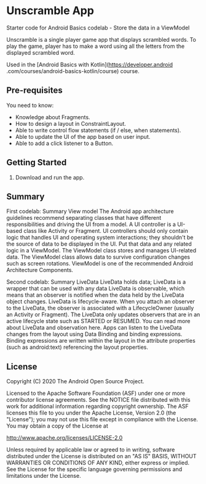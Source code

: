 Unscramble App
===================================

Starter code for Android Basics codelab - Store the data in a ViewModel

Unscramble is  a single player game app that displays scrambled words. To play the game, player has
to make a word using all the letters from the displayed scrambled word.

Used in the [Android Basics with Kotlin](https://developer.android
.com/courses/android-basics-kotlin/course) course.


Pre-requisites
--------------

You need to know:
- Knowledge about Fragments.
- How to design a layout in ConstraintLayout.
- Able to write control flow statements (if / else, when statements).
- Able to update the UI of the app based on user input.
- Able to add a click listener to a Button.


Getting Started
---------------

1. Download and run the app.

Summary
---------------
First codelab: Summary View model
The Android app architecture guidelines recommend separating classes that have different responsibilities and driving the UI from a model.
A UI controller is a UI-based class like Activity or Fragment. UI controllers should only contain logic that handles UI and operating system interactions; they shouldn't be the source of data to be displayed in the UI. Put that data and any related logic in a ViewModel.
The ViewModel class stores and manages UI-related data. The ViewModel class allows data to survive configuration changes such as screen rotations.
ViewModel is one of the recommended Android Architecture Components.

Second codelab: Summary LiveData
LiveData holds data; LiveData is a wrapper that can be used with any data
LiveData is observable, which means that an observer is notified when the data held by the LiveData object changes.
LiveData is lifecycle-aware. When you attach an observer to the LiveData, the observer is associated with a LifecycleOwner (usually an Activity or Fragment). The LiveData only updates observers that are in an active lifecycle state such as STARTED or RESUMED. You can read more about LiveData and observation here.
Apps can listen to the LiveData changes from the layout using Data Binding and binding expressions.
Binding expressions are written within the layout in the attribute properties (such as android:text) referencing the layout properties.


License
-------

Copyright (C) 2020 The Android Open Source Project.

Licensed to the Apache Software Foundation (ASF) under one or more contributor
license agreements.  See the NOTICE file distributed with this work for
additional information regarding copyright ownership.  The ASF licenses this
file to you under the Apache License, Version 2.0 (the "License"); you may not
use this file except in compliance with the License.  You may obtain a copy of
the License at

  http://www.apache.org/licenses/LICENSE-2.0

Unless required by applicable law or agreed to in writing, software
distributed under the License is distributed on an "AS IS" BASIS, WITHOUT
WARRANTIES OR CONDITIONS OF ANY KIND, either express or implied.  See the
License for the specific language governing permissions and limitations under
the License.

